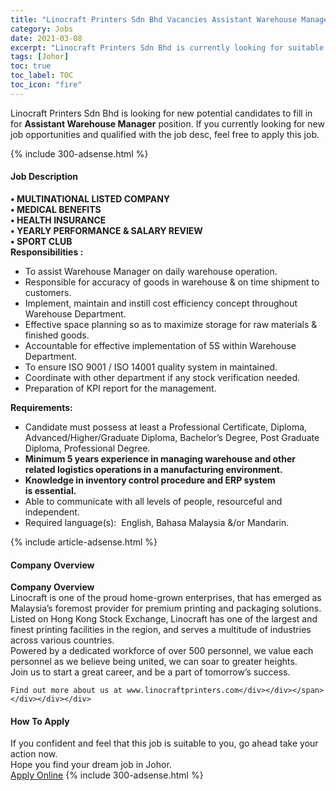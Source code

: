 ```yaml
---
title: "Linocraft Printers Sdn Bhd Vacancies Assistant Warehouse Manager" 
category: Jobs 
date: 2021-03-08 
excerpt: "Linocraft Printers Sdn Bhd is currently looking for suitable person to fill in the Assistant Warehouse Manager which based in Johor" 
tags: [Johor] 
toc: true 
toc_label: TOC 
toc_icon: "fire" 
--- 
```


<p>Linocraft Printers Sdn Bhd is looking for new potential candidates to fill in for <b>Assistant Warehouse Manager</b> position. If you currently looking for new job opportunities and qualified with the job desc, feel free to apply this job.
</p>{% include 300-adsense.html %} 
<div><div><h4>Job Description</h4></div><div><div><span><div><div><strong>&#8226; MULTINATIONAL LISTED COMPANY</strong></div><div><strong>&#8226; MEDICAL BENEFITS</strong></div><div><strong>&#8226; HEALTH INSURANCE</strong><br><strong>&#8226; YEARLY PERFORMANCE &amp; SALARY REVIEW<br>&#8226; SPORT CLUB</strong></div><div><strong>Responsibilities :</strong></div><ul><li>To assist Warehouse Manager on daily warehouse operation.</li><li>Responsible for accuracy of goods in warehouse &amp; on time shipment to customers.</li><li>Implement, maintain and instill cost efficiency concept throughout Warehouse Department.</li><li>Effective space planning so as to maximize storage for raw materials &amp; finished goods.</li><li>Accountable for effective implementation of 5S within Warehouse Department.</li><li>To ensure ISO 9001 / ISO 14001 quality system in maintained.</li><li>Coordinate with other department if any stock verification needed.</li><li>Preparation of KPI report for the management.</li></ul><div><strong>Requirements:</strong></div><ul><li>Candidate must possess at least a Professional Certificate, Diploma, Advanced/Higher/Graduate Diploma, Bachelor&#8217;s Degree, Post Graduate Diploma, Professional Degree.</li><li><strong>Minimum 5 years experience in managing warehouse and other related logistics operations in a manufacturing environment.</strong></li><li><strong>Knowledge in inventory control procedure and ERP system is&#160;</strong><strong>essential.</strong></li><li>Able to communicate with all levels of people, resourceful and independent.</li><li>Required language(s): &#160;English, Bahasa Malaysia &amp;/or Mandarin.</li></ul></div></span></div></div></div> 
{% include article-adsense.html %} 
<div><div><h4>Company Overview</h4></div><div><div><span><div><div>
<strong>Company Overview</strong></div>
<div>
<div>
		Linocraft is one of the proud home-grown enterprises, that has emerged as Malaysia&#8217;s foremost provider for premium printing and packaging solutions.</div>
<div>
		Listed on Hong Kong Stock Exchange, Linocraft has one of the largest and finest printing facilities in the region, and serves a multitude of industries across various countries.</div>
<div>
		Powered by a dedicated workforce of over 500 personnel, we value each personnel as we believe being united, we can soar to greater heights.</div>
<div>
		Join us to start a great career, and be a part of tomorrow&#8217;s success.</div>
	
	Find out more about us at www.linocraftprinters.com</div></div></span></div></div></div> 
#### How To Apply 
If you confident and feel that this job is suitable to you, go ahead take your action now. <br/> 
Hope you find your dream job in Johor. <br/> 
<a href="https://www.jobstreet.com.my/en/job/assistant-warehouse-manager-4499914?jobId=jobstreet-my-job-4499914&" class="btn btn--info" target="_blank" rel="nofollow noopenner">Apply Online</a> 
{% include 300-adsense.html %} 